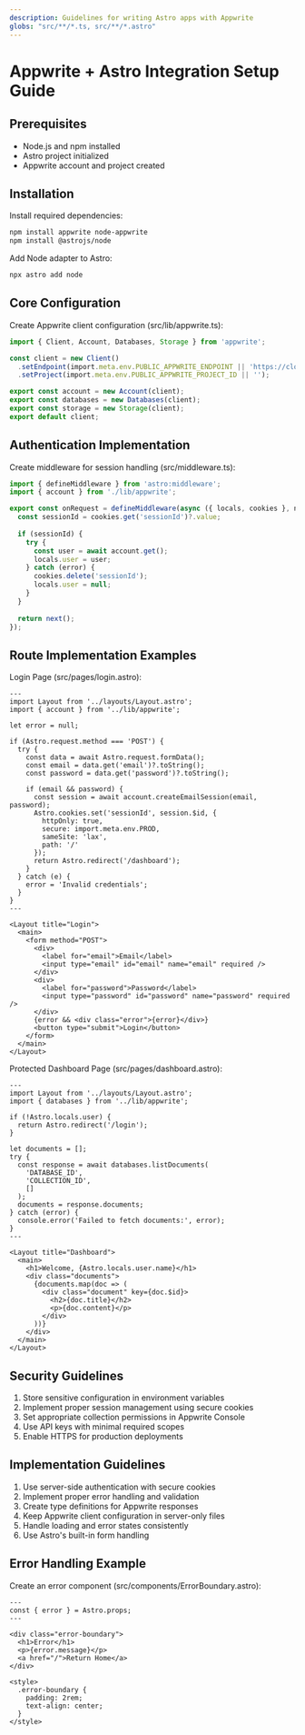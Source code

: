 ```yaml
---
description: Guidelines for writing Astro apps with Appwrite
globs: "src/**/*.ts, src/**/*.astro"
---
```


# Appwrite + Astro Integration Setup Guide

## Prerequisites
- Node.js and npm installed
- Astro project initialized
- Appwrite account and project created

## Installation

Install required dependencies:
```bash
npm install appwrite node-appwrite
npm install @astrojs/node
```

Add Node adapter to Astro:
```bash
npx astro add node
```

## Core Configuration

Create Appwrite client configuration (src/lib/appwrite.ts):
```typescript
import { Client, Account, Databases, Storage } from 'appwrite';

const client = new Client()
  .setEndpoint(import.meta.env.PUBLIC_APPWRITE_ENDPOINT || 'https://cloud.appwrite.io/v1')
  .setProject(import.meta.env.PUBLIC_APPWRITE_PROJECT_ID || '');

export const account = new Account(client);
export const databases = new Databases(client);
export const storage = new Storage(client);
export default client;
```

## Authentication Implementation

Create middleware for session handling (src/middleware.ts):
```typescript
import { defineMiddleware } from 'astro:middleware';
import { account } from './lib/appwrite';

export const onRequest = defineMiddleware(async ({ locals, cookies }, next) => {
  const sessionId = cookies.get('sessionId')?.value;
  
  if (sessionId) {
    try {
      const user = await account.get();
      locals.user = user;
    } catch (error) {
      cookies.delete('sessionId');
      locals.user = null;
    }
  }
  
  return next();
});
```

## Route Implementation Examples

Login Page (src/pages/login.astro):
```astro
---
import Layout from '../layouts/Layout.astro';
import { account } from '../lib/appwrite';

let error = null;

if (Astro.request.method === 'POST') {
  try {
    const data = await Astro.request.formData();
    const email = data.get('email')?.toString();
    const password = data.get('password')?.toString();

    if (email && password) {
      const session = await account.createEmailSession(email, password);
      Astro.cookies.set('sessionId', session.$id, {
        httpOnly: true,
        secure: import.meta.env.PROD,
        sameSite: 'lax',
        path: '/'
      });
      return Astro.redirect('/dashboard');
    }
  } catch (e) {
    error = 'Invalid credentials';
  }
}
---

<Layout title="Login">
  <main>
    <form method="POST">
      <div>
        <label for="email">Email</label>
        <input type="email" id="email" name="email" required />
      </div>
      <div>
        <label for="password">Password</label>
        <input type="password" id="password" name="password" required />
      </div>
      {error && <div class="error">{error}</div>}
      <button type="submit">Login</button>
    </form>
  </main>
</Layout>
```

Protected Dashboard Page (src/pages/dashboard.astro):
```astro
---
import Layout from '../layouts/Layout.astro';
import { databases } from '../lib/appwrite';

if (!Astro.locals.user) {
  return Astro.redirect('/login');
}

let documents = [];
try {
  const response = await databases.listDocuments(
    'DATABASE_ID',
    'COLLECTION_ID',
    []
  );
  documents = response.documents;
} catch (error) {
  console.error('Failed to fetch documents:', error);
}
---

<Layout title="Dashboard">
  <main>
    <h1>Welcome, {Astro.locals.user.name}</h1>
    <div class="documents">
      {documents.map(doc => (
        <div class="document" key={doc.$id}>
          <h2>{doc.title}</h2>
          <p>{doc.content}</p>
        </div>
      ))}
    </div>
  </main>
</Layout>
```

## Security Guidelines

1. Store sensitive configuration in environment variables
2. Implement proper session management using secure cookies
3. Set appropriate collection permissions in Appwrite Console
4. Use API keys with minimal required scopes
5. Enable HTTPS for production deployments

## Implementation Guidelines

1. Use server-side authentication with secure cookies
2. Implement proper error handling and validation
3. Create type definitions for Appwrite responses
4. Keep Appwrite client configuration in server-only files
5. Handle loading and error states consistently
6. Use Astro's built-in form handling

## Error Handling Example

Create an error component (src/components/ErrorBoundary.astro):
```astro
---
const { error } = Astro.props;
---

<div class="error-boundary">
  <h1>Error</h1>
  <p>{error.message}</p>
  <a href="/">Return Home</a>
</div>

<style>
  .error-boundary {
    padding: 2rem;
    text-align: center;
  }
</style>
``` 